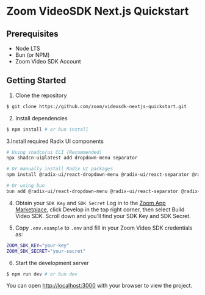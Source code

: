 # Zoom VideoSDK Next.js Quickstart

## Prerequisites

- Node LTS
- Bun (or NPM)
- Zoom Video SDK Account

## Getting Started

1. Clone the repository

```bash
$ git clone https://github.com/zoom/videosdk-nextjs-quickstart.git
```

2. Install dependencies

```bash
$ npm install # or bun install
```
3.Install required Radix UI components

```bash
# Using shadcn/ui CLI (Recommended)
npx shadcn-ui@latest add dropdown-menu separator

# Or manually install Radix UI packages
npm install @radix-ui/react-dropdown-menu @radix-ui/react-separator @radix-ui/react-slot

# Or using bun
bun add @radix-ui/react-dropdown-menu @radix-ui/react-separator @radix-ui/react-slot
```

4. Obtain your `SDK Key` and `SDK Secret`
Log in to the [Zoom App Marketplace](https://marketplace.zoom.us/), click Develop in the top right corner, then select Build Video SDK. Scroll down and you'll find your SDK Key and SDK Secret.

5. Copy `.env.example` to `.env` and fill in your Zoom Video SDK credentials as:

```bash
ZOOM_SDK_KEY="your-key"
ZOOM_SDK_SECRET="your-secret"
```

6. Start the development server

```bash
$ npm run dev # or bun dev 
```

You can open [http://localhost:3000](http://localhost:3000) with your browser to view the project.
